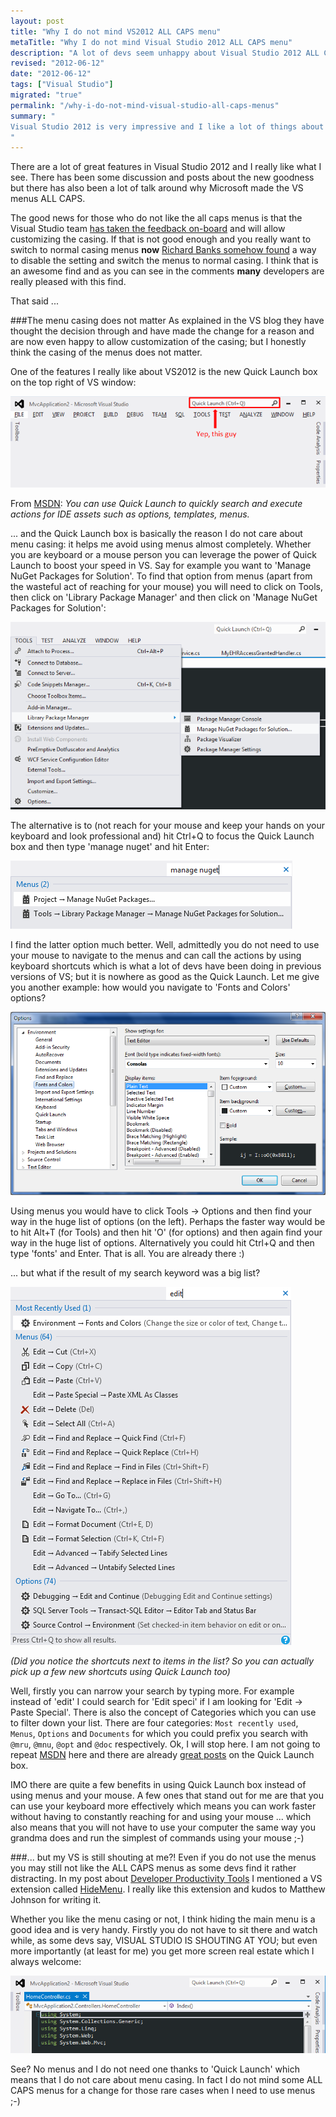 ```yaml
--- 
layout: post
title: "Why I do not mind VS2012 ALL CAPS menu"
metaTitle: "Why I do not mind Visual Studio 2012 ALL CAPS menu"
description: "A lot of devs seem unhappy about Visual Studio 2012 ALL CAPS menu; but I do not mind them and I think you should not either"
revised: "2012-06-12"
date: "2012-06-12"
tags: ["Visual Studio"]
migrated: "true"
permalink: "/why-i-do-not-mind-visual-studio-all-caps-menus"
summary: "
Visual Studio 2012 is very impressive and I like a lot of things about it. It has quite a lot of useful features and yet the ALL CAPS menus seem to be the most popular topic and a lot of devs seem unhappy about it; but I do not mind all caps menus. In fact I do not even notice it.
"
---
```

There are a lot of great features in Visual Studio 2012 and I really like what I see. There has been some discussion and posts about the new goodness but there has also been a lot of talk around why Microsoft made the VS menus ALL CAPS. 

The good news for those who do not like the all caps menus is that the Visual Studio team [has taken the feedback on-board][1] and will allow customizing the casing. If that is not good enough and you really want to switch to normal casing menus **now** [Richard Banks somehow found][2] a way to disable the setting and switch the menus to normal casing. I think that is an awesome find and as you can see in the comments **many** developers are really pleased with this find.

That said ...

###The menu casing does not matter
As explained in the VS blog they have thought the decision through and have made the change for a reason and are now even happy to allow customization of the casing; but I honestly think the casing of the menus does not matter.

One of the features I really like about VS2012 is the new Quick Launch box on the top right of VS window:

![Quick Launch box][3]

From [MSDN][4]: *You can use Quick Launch to quickly search and execute actions for IDE assets such as options, templates, menus.*

... and the Quick Launch box is basically the reason I do not care about menu casing: it helps me avoid using menus almost completely. Whether you are keyboard or a mouse person you can leverage the power of Quick Launch to boost your speed in VS. Say for example you want to 'Manage NuGet Packages for Solution'. To find that option from menus (apart from the wasteful act of reaching for your mouse) you will need to click on Tools, then click on 'Library Package Manager' and then click on 'Manage NuGet Packages for Solution':

![Navigating using menus][5]

The alternative is to (not reach for your mouse and keep your hands on your keyboard and look professional and) hit Ctrl+Q to focus the Quick Launch box and then type 'manage nuget' and hit Enter:

![Using Quick Launch][6]

I find the latter option much better. Well, admittedly you do not need to use your mouse to navigate to the menus and can call the actions by using keyboard shortcuts which is what a lot of devs have been doing in previous versions of VS; but it is nowhere as good as the Quick Launch. Let me give you another example: how would you navigate to 'Fonts and Colors' options?

![Fonts and Colors options][7]

Using menus you would have to click Tools -> Options and then find your way in the huge list of options (on the left). Perhaps the faster way would be to hit Alt+T (for Tools) and then hit 'O' (for options) and then again find your way in the huge list of options. Alternatively you could hit Ctrl+Q and then type 'fonts' and Enter. That is all. You are already there :)

... but what if the result of my search keyword was a big list?

![Big search result][8]

*(Did you notice the shortcuts next to items in the list? So you can actually pick up a few new shortcuts using Quick Launch too)*

Well, firstly you can narrow your search by typing more. For example instead of 'edit' I could search for 'Edit speci' if I am looking for 'Edit -> Paste Special'. There is also the concept of Categories which you can use to filter down your list. There are four categories: `Most recently used`, `Menus`, `Options` and `Documents` for which you could prefix you search with `@mru`, `@mnu`, `@opt` and `@doc` respectively. Ok, I will stop here. I am not going to repeat [MSDN][9] here and there are already [great posts][10] on the Quick Launch box.

IMO there are quite a few benefits in using Quick Launch box instead of using menus and your mouse. A few ones that stand out for me are that you can use your keyboard more effectively which means you can work faster without having to constantly reaching for and using your mouse ... which also means that you will not have to use your computer the same way you grandma does and run the simplest of commands using your mouse ;-)

###... but my VS is still shouting at me?!
Even if you do not use the menus you may still not like the ALL CAPS menus as some devs find it rather distracting. In my post about [Developer Productivity Tools][11] I mentioned a VS extension called [HideMenu][12]. I really like this extension and kudos to Matthew Johnson for writing it. 

Whether you like the menu casing or not, I think hiding the main menu is a good idea and is very handy. Firstly you do not have to sit there and watch while, as some devs say, VISUAL STUDIO IS SHOUTING AT YOU; but even more importantly (at least for me) you get more screen real estate which I always welcome:

![No menus][13]

See? No menus and I do not need one thanks to 'Quick Launch' which means that I do not care about menu casing. In fact I do not mind some ALL CAPS menus for a change for those rare cases when I need to use menus ;-)


  [1]: http://blogs.msdn.com/b/visualstudio/archive/2012/06/05/a-design-with-all-caps.aspx
  [2]: http://www.richard-banks.org/2012/06/how-to-prevent-visual-studio-2012-all.html
  [3]: /get/vs2012-all-caps/VS2012-quick-launch.png
  [4]: http://msdn.microsoft.com/en-us/library/hh417697(v=vs.110).aspx
  [5]: /get/vs2012-all-caps/navigating-using-menus.png
  [6]: /get/vs2012-all-caps/using-quick-launch.png
  [7]: /get/vs2012-all-caps/fonts-and-colors.png
  [8]: /get/vs2012-all-caps/big-result-set.png
  [9]: http://msdn.microsoft.com/en-us/library/hh417697(v=vs.110).aspx
  [10]: http://blogs.msdn.com/b/visualstudio/archive/2011/09/27/visual-studio-11-developer-preview-quick-launch.aspx
  [11]: /developer-productivity-tools-and-visual-studio-extensions
  [12]: http://visualstudiogallery.msdn.microsoft.com/bdbcffca-32a6-4034-8e89-c31b86ad4813
  [13]: /get/vs2012-all-caps/no-menus.png